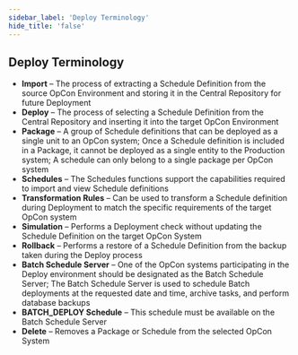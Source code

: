 ```yaml
---
sidebar_label: 'Deploy Terminology'
hide_title: 'false'
---
```


## Deploy Terminology

* **Import** – The process of extracting a Schedule Definition from the source OpCon Environment and storing it in the Central Repository for future Deployment
* **Deploy** – The process of selecting a Schedule Definition from the Central Repository and inserting it into the target OpCon Environment
* **Package** – A group of Schedule definitions that can be deployed as a single unit to an OpCon system; Once a Schedule definition is included in a Package, it cannot be deployed as a single entity to the Production system; A schedule can only belong to a single package per OpCon system
* **Schedules** – The Schedules functions support the capabilities required to import and view Schedule definitions
* **Transformation Rules** – Can be used to transform a Schedule definition during Deployment to match the specific requirements of the target OpCon system
* **Simulation** – Performs a Deployment check without updating the Schedule Definition on the target OpCon System
* **Rollback** – Performs a restore of a Schedule Definition from the backup taken during the Deploy process
* **Batch Schedule Server** – One of the OpCon systems participating in the Deploy environment should be designated as the Batch Schedule Server; The Batch Schedule Server is used to schedule Batch deployments at the requested date and time, archive tasks, and perform database backups
* **BATCH_DEPLOY Schedule** – This schedule must be available on the Batch Schedule Server
* **Delete** – Removes a Package or Schedule from the selected OpCon System